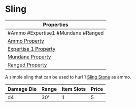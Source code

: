 # Sling

| Properties                                                          |
| ------------------------------------------------------------------- |
| #Ammo #Expertise1 #Mundane #Ranged                                  |
| [Ammo Property](../Weapon%20Properties/Ammo%20Property.md)               |
| [Expertise 1 Property](../Weapon%20Properties/Expertise%20X%20Property.md) |
| [Mundane Property](../../../Material%20Properties/Mundane%20Property.md) |
| [Ranged Property](../Weapon%20Properties/Ranged%20Property.md)           |
A simple sling that can be used to hurl 1 [Sling Stone](../Ammo/Sling%20Stone.md) as ammo.

| Damage Die | Range | Item Slots | Price |
| ---------- | ----- | ---------- | ----- |
| d4         | 30'   | 1          | 5     |
